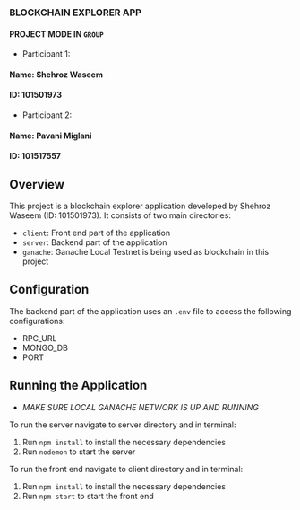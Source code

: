 ### BLOCKCHAIN EXPLORER APP

#### PROJECT MODE IN `GROUP`

- Participant 1:
#### Name: Shehroz Waseem
#### ID: 101501973

- Participant 2:
#### Name: Pavani Miglani
#### ID: 101517557

## Overview
This project is a blockchain explorer application developed by Shehroz Waseem (ID: 101501973). It consists of two main directories:
- `client`: Front end part of the application
- `server`: Backend part of the application
- `ganache`: Ganache Local Testnet is being used as blockchain in this project

## Configuration
The backend part of the application uses an `.env` file to access the following configurations:
- RPC_URL
- MONGO_DB 
- PORT 

## Running the Application

- *MAKE SURE LOCAL GANACHE NETWORK IS UP AND RUNNING*


To run the server navigate to server directory and in terminal:
1. Run `npm install` to install the necessary dependencies
2. Run `nodemon` to start the server

To run the front end  navigate to client directory and in terminal:
1. Run `npm install` to install the necessary dependencies
2. Run `npm start` to start the front end


